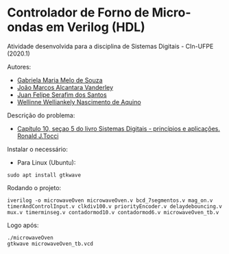 # Controlador de Forno de Micro-ondas em Verilog (HDL)
Atividade desenvolvida para a disciplina de Sistemas Digitais - CIn-UFPE (2020.1)

Autores:
 - [Gabriela Maria Melo de Souza](https://github.com/GabrielaSouza2)
 - [João Marcos Alcantara Vanderley](https://github.com/jmarcossss)
 - [Juan Felipe Serafim dos Santos](https://github.com/JuanFelipeSerafim)
 - [Wellinne Welliankely Nascimento de Aquino](https://github.com/Wellinne)

Descrição do problema:
 - [Capítulo 10, seçao 5 do livro Sistemas Digitais - princípios e aplicações. Ronald J.Tocci](https://github.com/JuanFelipeSerafim/microwaveOven-HDL/blob/main/Capitulo_10.pdf)


Instalar o necessário:
 + Para Linux (Ubuntu):
 ```
 sudo apt install gtkwave
 ```

Rodando o projeto:
 ```
 iverilog -o microwaveOven microwaveOven.v bcd_7segmentos.v mag_on.v timerAndControlInput.v clkdiv100.v priorityEncoder.v delaydebouncing.v mux.v timerminseg.v contadormod10.v contadormod6.v microwaveOven_tb.v
 ```
Logo após:
 ```
 ./microwaveOven
 gtkwave microwaveOven_tb.vcd
 ```
